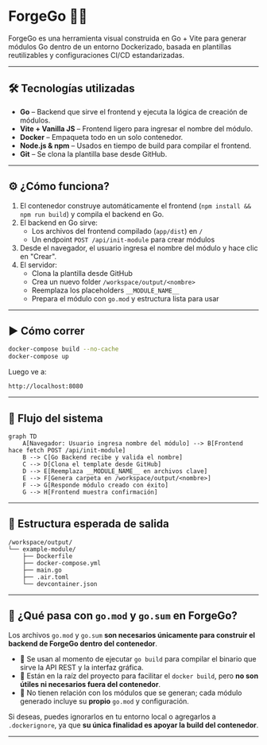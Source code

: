 # ForgeGo 🔧🚀

ForgeGo es una herramienta visual construida en Go + Vite para generar módulos Go dentro de un entorno Dockerizado, basada en plantillas reutilizables y configuraciones CI/CD estandarizadas.

---

## 🛠 Tecnologías utilizadas

- **Go** – Backend que sirve el frontend y ejecuta la lógica de creación de módulos.
- **Vite + Vanilla JS** – Frontend ligero para ingresar el nombre del módulo.
- **Docker** – Empaqueta todo en un solo contenedor.
- **Node.js & npm** – Usados en tiempo de build para compilar el frontend.
- **Git** – Se clona la plantilla base desde GitHub.

---

## ⚙️ ¿Cómo funciona?

1. El contenedor construye automáticamente el frontend (`npm install && npm run build`) y compila el backend en Go.
2. El backend en Go sirve:
   - Los archivos del frontend compilado (`app/dist`) en `/`
   - Un endpoint `POST /api/init-module` para crear módulos
3. Desde el navegador, el usuario ingresa el nombre del módulo y hace clic en "Crear".
4. El servidor:
   - Clona la plantilla desde GitHub
   - Crea un nuevo folder `/workspace/output/<nombre>`
   - Reemplaza los placeholders `__MODULE_NAME__`
   - Prepara el módulo con `go.mod` y estructura lista para usar

---

## ▶️ Cómo correr

```bash
docker-compose build --no-cache
docker-compose up
```

Luego ve a:

```
http://localhost:8080
```

---

## 🧭 Flujo del sistema

```mermaid
graph TD
    A[Navegador: Usuario ingresa nombre del módulo] --> B[Frontend hace fetch POST /api/init-module]
    B --> C[Go Backend recibe y valida el nombre]
    C --> D[Clona el template desde GitHub]
    D --> E[Reemplaza __MODULE_NAME__ en archivos clave]
    E --> F[Genera carpeta en /workspace/output/<nombre>]
    F --> G[Responde módulo creado con éxito]
    G --> H[Frontend muestra confirmación]
```

---

## 📁 Estructura esperada de salida

```
/workspace/output/
└── example-module/
    ├── Dockerfile
    ├── docker-compose.yml
    ├── main.go
    ├── .air.toml
    └── devcontainer.json
```

---

## 📌 ¿Qué pasa con `go.mod` y `go.sum` en ForgeGo?

Los archivos `go.mod` y `go.sum` **son necesarios únicamente para construir el backend de ForgeGo dentro del contenedor**.

- 🔧 Se usan al momento de ejecutar `go build` para compilar el binario que sirve la API REST y la interfaz gráfica.
- 🐳 Están en la raíz del proyecto para facilitar el `docker build`, pero **no son útiles ni necesarios fuera del contenedor**.
- 📁 No tienen relación con los módulos que se generan; cada módulo generado incluye su **propio** `go.mod` y configuración.

Si deseas, puedes ignorarlos en tu entorno local o agregarlos a `.dockerignore`, ya que **su única finalidad es apoyar la build del contenedor**.

---